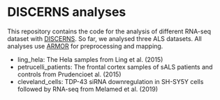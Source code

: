 # DISCERNS analyses

This repository contains the code for the analysis of different RNA-seq dataset with [DISCERNS](https://github.com/khembach/DISCERNS).
So far, we analysed three ALS datasets. All analyses use [ARMOR](https://github.com/csoneson/ARMOR) for preprocessing and mapping.

* ling_hela: The Hela samples from Ling et al. (2015)
* petrucelli_patients: The frontal cortex samples of sALS patients and controls from Prudencioet al. (2015)
* cleveland_cells: TDP-43 siRNA downregulation in SH-SY5Y cells followed by RNA-seq from Melamed et al. (2019)
